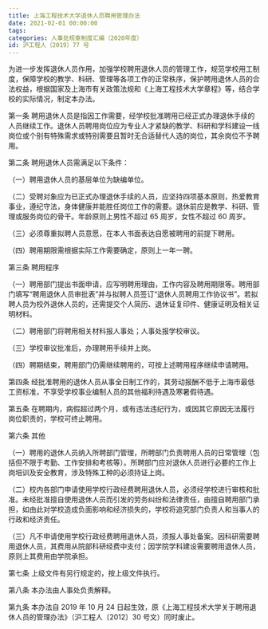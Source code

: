 ```yaml
---
title: 上海工程技术大学退休人员聘用管理办法
date: 2021-02-01 00:00:00
tags: 
categories: 人事处规章制度汇编（2020年度）
id: 沪工程人〔2019〕77 号
---
```


为进一步发挥退休人员作用，加强学校聘用退休人员的管理工作，规范学校用工制度，保障学校的教学、科研、管理等各项工作的正常秩序，保护聘用退休人员的合法权益，根据国家及上海市有关政策法规和《上海工程技术大学章程》等，结合学校的实际情况，制定本办法。

第一条 聘用退休人员是指因工作需要，经学校批准聘用已经正式办理退休手续的人员继续工作。退休人员聘用岗位应为专业人才紧缺的教学、科研和学科建设一线岗位或个别有特殊需求或特别需要且暂时无合适替代人选的岗位，其余岗位不予聘用。

第二条 聘用退休人员需满足以下条件：

（一）聘用退休人员的基层单位为缺编单位。

（二）受聘对象应为已正式办理退休手续的人员，应坚持四项基本原则，热爱教育事业，遵纪守法，身体健康并能胜任岗位工作的需要。退休前应是教学、科研、管理或服务岗位的骨干。年龄原则上男性不超过 65 周岁，女性不超过 60 周岁。

（三）必须尊重拟聘人员意愿，在本人书面表达自愿被聘用的前提下聘用。

（四）聘用期限需根据实际工作需要确定，原则上一年一聘。

第三条 聘用程序

（一）聘用部门提出书面申请，应写明聘用理由，工作内容及聘用期限等。聘用部门填写“聘用退休人员审批表”并与拟聘人员签订“退休人员聘用工作协议书”。若拟聘人员为校外退休人员的，还需提交个人简历、退休证复印件、健康证明及相关证明材料。

（二）聘用部门将聘用相关材料报人事处；人事处报学校审议。

（三）学校审议批准后，办理聘用手续并上岗。

（四）聘期结束，聘用部门仍需继续聘用的，可按上述聘用程序继续申请聘用。

第四条 经批准聘用的退休人员从事全日制工作的，其劳动报酬不低于上海市最低工资标准，不享受学校事业编制人员的其他福利待遇及寒暑假待遇。

第五条 在聘期内，病假超过两个月，或有违法违纪行为，或因其它原因无法履行岗位职责的，学校可终止聘用。

第六条 其他

（一）聘用的退休人员纳入所聘部门管理，所聘部门负责聘用人员的日常管理（包括但不限于考勤、工作安排和考核等）。所聘部门应对退休人员进行必要的工作上岗培训及安全教育，涉及特殊工种的必须持证上岗。

（二）校内各部门申请使用学校行政经费聘用退休人员，必须经学校进行审核和批准。未经批准擅自使用退休人员而引发的劳务纠纷和法律责任，由擅自聘用部门承担，如由此对学校造成负面影响和经济损失的，学校将追究部门负责人和当事人的行政和经济责任。

（三）凡不申请使用学校行政经费聘用退休人员，须报人事处备案。因科研需要聘用退休人员，其费用从院部科研经费中支付；因学院学科建设需要聘用退休人员，原则上其费用由学院承担。

第七条 上级文件有另行规定的，按上级文件执行。

第八条 本办法由人事处负责解释。

第九条 本办法自 2019 年 10 月 24 日起生效，原《上海工程技术大学关于聘用退休人员的管理办法》（沪工程人〔2012〕30 号文）同时废止。

